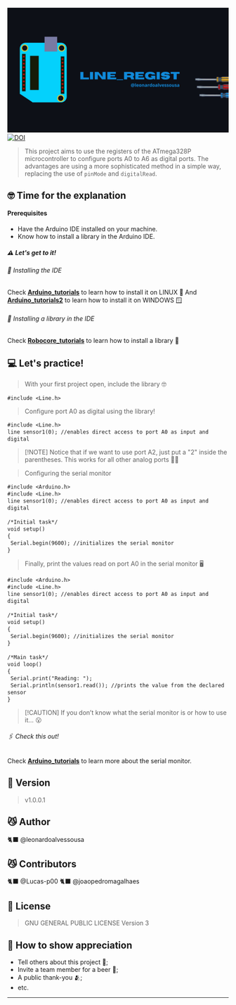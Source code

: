 ![Alternative Text](https://raw.githubusercontent.com/leonardoalvessousa/Line_regist/refs/heads/main/linebanner.jpg)
[![DOI](https://zenodo.org/badge/DOI/10.5281/zenodo.15251739.svg)](https://doi.org/10.5281/zenodo.15251739)

> This project aims to use the registers of the ATmega328P microcontroller to configure ports A0 to A6 as digital ports.
> The advantages are using a more sophisticated method in a simple way, replacing the use of `pinMode` and `digitalRead`.

## 🤓 Time for the explanation

#### Prerequisites

* Have the Arduino IDE installed on your machine.
* Know how to install a library in the Arduino IDE.

##### ⚠️ Let's get to it!

###### 🔧 Installing the IDE

Check **[Arduino\_tutorials](https://docs.arduino.cc/software/ide-v1/tutorials/Linux/)** to learn how to install it on LINUX 🐧
And **[Arduino\_tutorials2](https://docs.arduino.cc/software/ide-v1/tutorials/Windows/)** to learn how to install it on WINDOWS 🪟

###### 🔧 Installing a library in the IDE

Check **[Robocore\_tutorials](https://www.robocore.net/tutoriais/adicionando-bibliotecas-na-ide-arduino?srsltid=AfmBOooDxOPaWqBRtoEr5R47h6WfQVaGeBnxnqxxAKhRJVOyjvMJ0e2t)** to learn how to install a library 📘

## 💻 Let's practice!

> With your first project open, include the library 🤓

```
#include <Line.h>
```

> Configure port A0 as digital using the library!

```
#include <Line.h>
line sensor1(0); //enables direct access to port A0 as input and digital
```

> \[!NOTE]
> Notice that if we want to use port A2, just put a "2" inside the parentheses. This works for all other analog ports 🐱‍🚀

> Configuring the serial monitor

```
#include <Arduino.h>
#include <Line.h>
line sensor1(0); //enables direct access to port A0 as input and digital

/*Initial task*/
void setup() 
{
 Serial.begin(9600); //initializes the serial monitor
}
```

> Finally, print the values read on port A0 in the serial monitor 🖥️

```
#include <Arduino.h>
#include <Line.h>
line sensor1(0); //enables direct access to port A0 as input and digital

/*Initial task*/
void setup() 
{
 Serial.begin(9600); //initializes the serial monitor
}

/*Main task*/
void loop() 
{
 Serial.print("Reading: ");
 Serial.println(sensor1.read()); //prints the value from the declared sensor
}
```

> \[!CAUTION]
> If you don’t know what the serial monitor is or how to use it... 😮

###### 🖇️ Check this out!

Check **[Arduino\_tutorials](https://www.arduino.cc/reference/pt/language/functions/communication/serial/)** to learn more about the serial monitor.

## 📌 Version

> v1.0.0.1

## 😼 Author

🐈‍⬛ @leonardoalvessousa

## 😼 Contributors

🐈‍⬛ @Lucas-p00 🐈‍⬛ @joaopedromagalhaes

## 📄 License

> GNU GENERAL PUBLIC LICENSE Version 3

## 🎁 How to show appreciation

* Tell others about this project 📢;
* Invite a team member for a beer 🍺;
* A public thank-you 🫂;
* etc.

---
